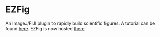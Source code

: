 # EZFig
An ImageJ/FIJI plugin to rapidly build scientific figures. A tutorial can be found [here](https://github.com/baigouy/EZFig/raw/main/help.pdf). EZFig is now hosted [there](https://github.com/baigouy/EZFig)
